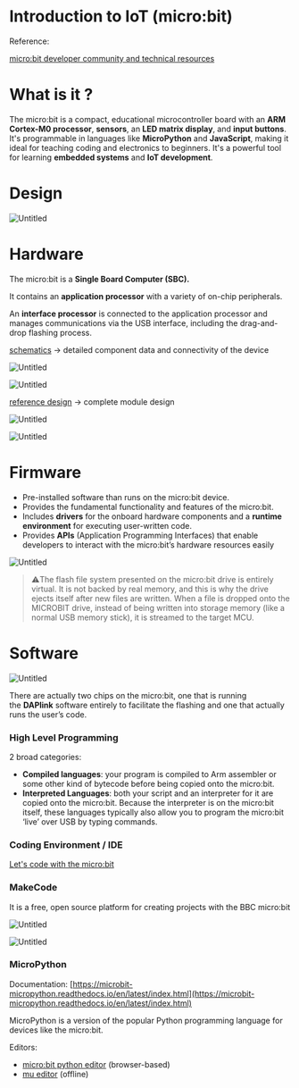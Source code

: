 # Introduction to IoT (micro:bit)

Reference: 

[micro:bit developer community and technical resources](https://tech.microbit.org/)

# What is it ?

The micro:bit is a compact, educational microcontroller board with an **ARM Cortex-M0 processor**, **sensors**, an **LED matrix display**, and **input buttons**. It's programmable in languages like **MicroPython** and **JavaScript**, making it ideal for teaching coding and electronics to beginners. It's a powerful tool for learning **embedded systems** and **IoT development**.

# Design

![Untitled](./Untitled.png)

# Hardware

The micro:bit is a **********************************Single Board Computer (SBC).**********************************

It contains an **application processor** with a variety of on-chip peripherals.

An **interface processor** is connected to the application processor and manages communications via the USB interface, including the drag-and-drop flashing process.

[schematics](https://tech.microbit.org/hardware/schematic/) → detailed component data and connectivity of the device

![Untitled](./Untitled%201.png)

![Untitled](./Untitled%202.png)

[reference design](https://tech.microbit.org/hardware/reference-design) → complete module design

![Untitled](./Untitled%203.png)

![Untitled](./Untitled%204.png)

# Firmware

- Pre-installed software than runs on the micro:bit device.
- Provides the fundamental functionality and features of the micro:bit.
- Includes **drivers** for the onboard hardware components and a **runtime environment** for executing user-written code.
- Provides **APIs** (Application Programming Interfaces) that enable developers to interact with the micro:bit’s hardware resources easily

![Untitled](./Untitled%205.png)

> ⚠️The flash file system presented on the micro:bit drive is entirely virtual. It is not backed by real memory, and this is why the drive ejects itself after new files are written. When a file is dropped onto the MICROBIT drive, instead of being written into storage memory (like a normal USB memory stick), it is streamed to the target MCU.
> 

# Software

![Untitled](./Untitled%206.png)

There are actually two chips on the micro:bit, one that is running the **DAPlink** software entirely to facilitate the flashing and one that actually runs the user’s code.

### High Level Programming

2 broad categories:

- **Compiled languages**: your program is compiled to Arm assembler or some other kind of bytecode before being copied onto the micro:bit.
- **Interpreted Languages**: both your script and an interpreter for it are copied onto the micro:bit. Because the interpreter is on the micro:bit itself, these languages typically also allow you to program the micro:bit ‘live’ over USB by typing commands.

### Coding Environment / IDE

[Let's code with the micro:bit](http://microbit.org/code)

### MakeCode

It is a free, open source platform for creating projects with the BBC micro:bit

![Untitled](./Untitled%207.png)

![Untitled](./Untitled%208.png)

### MicroPython

Documentation: [https://microbit-micropython.readthedocs.io/en/latest/index.html](https://microbit-micropython.readthedocs.io/en/latest/index.html)

MicroPython is a version of the popular Python programming language for devices like the micro:bit.

Editors:

- [micro:bit python editor](https://python.microbit.org/) (browser-based)
- [mu editor](https://codewith.mu/) (offline)
